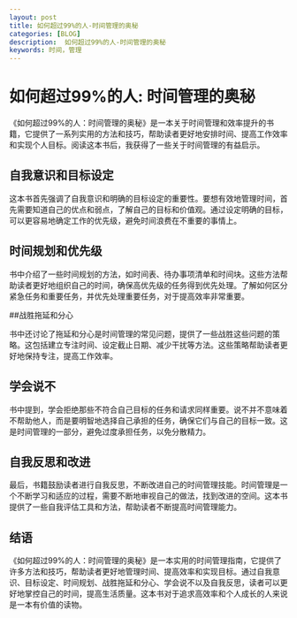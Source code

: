 ```yaml
---
layout: post
title: 如何超过99%的人-时间管理的奥秘
categories: [BLOG]
description:  如何超过99%的人-时间管理的奥秘
keywords: 时间，管理
---
```


# 如何超过99%的人: 时间管理的奥秘

《如何超过99%的人：时间管理的奥秘》是一本关于时间管理和效率提升的书籍，它提供了一系列实用的方法和技巧，帮助读者更好地安排时间、提高工作效率和实现个人目标。阅读这本书后，我获得了一些关于时间管理的有益启示。

## 自我意识和目标设定

这本书首先强调了自我意识和明确的目标设定的重要性。要想有效地管理时间，首先需要知道自己的优点和弱点，了解自己的目标和价值观。通过设定明确的目标，可以更容易地确定工作的优先级，避免时间浪费在不重要的事情上。

## 时间规划和优先级

书中介绍了一些时间规划的方法，如时间表、待办事项清单和时间块。这些方法帮助读者更好地组织自己的时间，确保高优先级的任务得到优先处理。了解如何区分紧急任务和重要任务，并优先处理重要任务，对于提高效率非常重要。

##战胜拖延和分心

书中还讨论了拖延和分心是时间管理的常见问题，提供了一些战胜这些问题的策略。这包括建立专注时间、设定截止日期、减少干扰等方法。这些策略帮助读者更好地保持专注，提高工作效率。

 ## 学会说不

书中提到，学会拒绝那些不符合自己目标的任务和请求同样重要。说不并不意味着不帮助他人，而是要明智地选择自己承担的任务，确保它们与自己的目标一致。这是时间管理的一部分，避免过度承担任务，以免分散精力。

## 自我反思和改进

最后，书籍鼓励读者进行自我反思，不断改进自己的时间管理技能。时间管理是一个不断学习和适应的过程，需要不断地审视自己的做法，找到改进的空间。这本书提供了一些自我评估工具和方法，帮助读者不断提高时间管理能力。

## 结语

《如何超过99%的人：时间管理的奥秘》是一本实用的时间管理指南，它提供了许多方法和技巧，帮助读者更好地管理时间、提高效率和实现目标。通过自我意识、目标设定、时间规划、战胜拖延和分心、学会说不以及自我反思，读者可以更好地掌控自己的时间，提高生活质量。这本书对于追求高效率和个人成长的人来说是一本有价值的读物。
